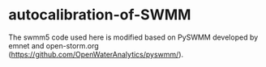# autocalibration-of-SWMM
The swmm5 code used here is modified based on PySWMM developed by emnet and open-storm.org (https://github.com/OpenWaterAnalytics/pyswmm/).
